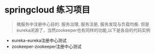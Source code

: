 # springcloud 练习项目
> 微服务中注册中心目的: 服务治理, 服务注册, 服务发现与负载均衡.
> 但是eureka闭源了，当然zookeeper也有同样的功能,以下是各自的代码实例
* eureka-eureka注册中心测试
* zookeeper-zookeeper注册中心测试
